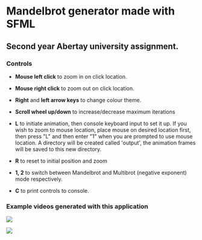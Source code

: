 # Mandelbrot generator made with SFML

## Second year Abertay university assignment.

### Controls

- **Mouse left click** to zoom in on click location.

- **Mouse right click** to zoom out on click location.

- **Right** and **left arrow keys** to change colour theme.

- **Scroll wheel up/down** to increase/decrease maximum iterations

- **L** to initiate animation, then console keyboard input to set it up. If you wish to zoom to mouse location, place mouse on desired location first, then press "L" and then enter "1" when you are prompted to use mouse location. A directory will be created called 'output', the animation frames will be saved to this new directory.

- **R** to reset to initial position and zoom

- **1, 2** to switch between Mandelbrot and Multibrot (negative exponent) mode respectively.

 - **C** to print controls to console.

### Example videos generated with this application

![](doc/mandelbrot_example.gif)

![](doc/multibrot-example.gif)
